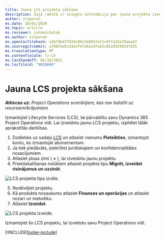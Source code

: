 ```yaml
---
title: Jauna LCS projekta sākšana
description: Šajā rakstā ir sniegta informācija par jauna projekta izveidi LCS jūsu Project Operations vidē.
author: stsporen
ms.date: 10/01/2020
ms.topic: article
ms.reviewer: johnmichalak
ms.author: stsporen
ms.openlocfilehash: a3b7db477434c08c5b0b57a71c0ffa32a78aea47
ms.sourcegitcommit: a798fed5c59e3fefa62cdfa42c852d529b33fd35
ms.translationtype: MT
ms.contentlocale: lv-LV
ms.lasthandoff: 06/18/2022
ms.locfileid: "9028666"
---
```

# <a name="start-a-new-lcs-project"></a>Jauna LCS projekta sākšana

_**Attiecas uz:** Project Operations scenārijiem, kas nav balstīti uz resursiem/krājumiem_

Izmantojiet Lifecycle Services (LCS), lai pārvaldītu savu Dynamics 365 Project Operations vidi. Lai izveidotu jaunu LCS projektu, izpildiet tālāk aprakstītās darbības.

1. Dodieties uz sadaļu [LCS](https://lcs.dynamics.com/Logon/Index) un atlasiet vienumu **Pieteikties**, izmantojot kontu, ko izmantojāt abonementam.
2. Ja tiek piedāvāts, piekrītiet juridiskajiem un konfidencialitātes nosacījumiem.
3. Atlasiet plusa zīmi ( **+** ), lai izveidotu jaunu projektu.
4. Priekšskatīšanas nolūkiem atlasiet projekta tipu **Migrēt, izveidot risinājumus un uzzināt**.

  ![LCS projekta tipa izvēle.](./media/create-lcs-1.png)

5. Nodēvējiet projektu. 
6. Kā produkta nosaukumu atlasiet **Finanses un operācijas** un atlasiet nozari un metodiku. 
7. Atlasiet **Izveidot**.

![LCS projekta izveide.](./media/create-lcs-2.png)

Izmantojiet šo LCS projektu, lai izvietotu savu Project Operations vidi.



[!INCLUDE[footer-include](../includes/footer-banner.md)]